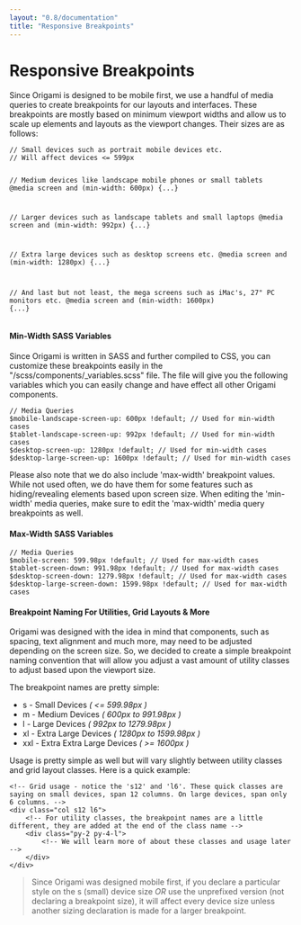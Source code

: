 ```yaml
---
layout: "0.8/documentation"
title: "Responsive Breakpoints"
---
```


<h1>Responsive Breakpoints</h1>
<p>Since Origami is designed to be mobile first, we use a handful of media queries to create breakpoints for our layouts and interfaces. These breakpoints are mostly based on minimum viewport widths and allow us to scale up elements and layouts as the viewport changes. Their sizes are as follows:</p>
<pre><code class="language-scss">// Small devices such as portrait mobile devices etc.
// Will affect devices <= 599px

// Medium devices like landscape mobile phones or small tablets
@media screen and (min-width: 600px) {...}

// Larger devices such as landscape tablets and small laptops
@media screen and (min-width: 992px) {...}

// Extra large devices such as desktop screens etc.
@media screen and (min-width: 1280px) {...}

// And last but not least, the mega screens such as iMac's, 27" PC monitors etc.
@media screen and (min-width: 1600px) {...}</code></pre>
<div class="mt-3 mt-5-l"></div>
<h4>Min-Width SASS Variables</h4>
<p>Since Origami is written in SASS and further compiled to CSS, you can customize these breakpoints easily in the <span class="highlight">"/scss/components/_variables.scss"</span> file. The file will give you the following variables which you can easily change and have effect all other Origami components.</p>
<pre><code class="language-scss">// Media Queries
$mobile-landscape-screen-up: 600px !default; // Used for min-width cases
$tablet-landscape-screen-up: 992px !default; // Used for min-width cases
$desktop-screen-up: 1280px !default; // Used for min-width cases
$desktop-large-screen-up: 1600px !default; // Used for min-width cases</code></pre>
<p>Please also note that we do also include 'max-width' breakpoint values. While not used often, we do have them for some features such as hiding/revealing elements based upon screen size. When editing the 'min-width' media queries, make sure to edit the 'max-width' media query breakpoints as well.</p>
<div class="mt-3 mt-5-l"></div>
<h4>Max-Width SASS Variables</h4>
<pre><code class="language-scss">// Media Queries
$mobile-screen: 599.98px !default; // Used for max-width cases
$tablet-screen-down: 991.98px !default; // Used for max-width cases
$desktop-screen-down: 1279.98px !default; // Used for max-width cases
$desktop-large-screen-down: 1599.98px !default; // Used for max-width cases</code></pre>
<div class="mt-3 mt-5-l"></div>
<h4>Breakpoint Naming For Utilities, Grid Layouts &amp; More</h4>
<p>Origami was designed with the idea in mind that components, such as spacing, text alignment and much more, may need to be adjusted depending on the screen size. So, we decided to create a simple breakpoint naming convention that will allow you adjust a vast amount of utility classes to adjust based upon the viewport size.</p>
<p>The breakpoint names are pretty simple:</p>
<ul>
    <li><span class="highlight">s</span> - Small Devices <em>( <= 599.98px )</em></li>
    <li><span class="highlight">m</span> - Medium Devices <em>( 600px to 991.98px )</em></li>
    <li><span class="highlight">l</span> - Large Devices <em>( 992px to 1279.98px )</em></li>
    <li><span class="highlight">xl</span> - Extra Large Devices <em>( 1280px to 1599.98px )</em></li>
    <li><span class="highlight">xxl</span> - Extra Extra Large Devices <em>( >= 1600px )</em></li>
</ul>
<p>Usage is pretty simple as well but will vary slightly between utility classes and grid layout classes. Here is a quick example:</p>
<pre><code class="language-html">&lt;!-- Grid usage - notice the 's12' and 'l6'. These quick classes are saying on small devices, span 12 columns. On large devices, span only 6 columns. -->
&lt;div class="col s12 l6"&gt;
    &lt;!-- For utility classes, the breakpoint names are a little different, they are added at the end of the class name --&gt;
    &lt;div class="py-2 py-4-l"&gt;
        &lt;!-- We will learn more of about these classes and usage later --&gt;
    &lt;/div&gt;
&lt;/div&gt;</code></pre>
<blockquote>
    Since Origami was designed mobile first, if you declare a particular style on the <span class="highlight">s</span> (small) device size <em>OR</em> use the unprefixed version (not declaring a breakpoint size), it will affect every device size unless another sizing declaration is made for a larger breakpoint.
</blockquote>
